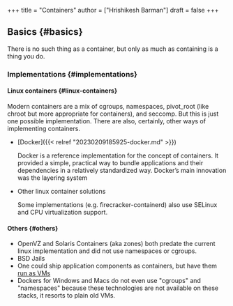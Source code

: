 +++
title = "Containers"
author = ["Hrishikesh Barman"]
draft = false
+++

## Basics {#basics}

There is no such thing as a container, but only as much as containing is a thing you do.


### Implementations {#implementations}


#### Linux containers {#linux-containers}

Modern containers are a mix of cgroups, namespaces, pivot_root (like chroot but more appropriate for containers), and seccomp. But this is just one possible implementation. There are also, certainly, other ways of implementing containers.

<!--list-separator-->

-  [Docker]({{< relref "20230209185925-docker.md" >}})

    Docker is a reference implementation for the concept of containers. It provided a simple, practical way to bundle applications and their dependencies in a relatively standardized way. Docker’s main innovation was the layering system

<!--list-separator-->

-  Other linux container solutions

    Some implementations (e.g. firecracker-containerd) also use SELinux and CPU virtualization support.


#### Others {#others}

-   OpenVZ and Solaris Containers (aka zones) both predate the current linux implementation and did not use namespaces or cgroups.
-   BSD Jails
-   One could ship application components as containers, but have them [run as VMs](https://fly.io/blog/sandboxing-and-workload-isolation/)
-   Dockers for Windows and Macs do not even use "cgroups" and "namespaces" because these technologies are not available on these stacks, it resorts to plain old VMs.
